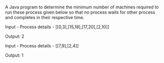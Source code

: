 A Java program to determine the minimum number of machines required to run
these process given below so that no process waits for other process and completes in their respective time.


Input -
Process details - [[0,3],[15,18],[17,20],[2,10]]

Output: 2

Input -
Process details - [[7,9],[2,4]]

Output: 1
